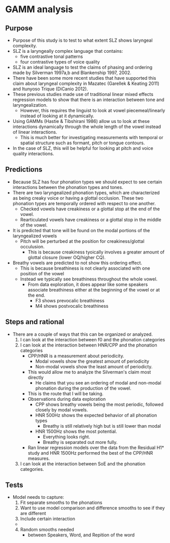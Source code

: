 # GAMM analysis

## Purpose
- Purpose of this study is to test to what extent SLZ shows laryngeal complexity. 
- SLZ is a laryngeally complex language that contains:
  - five contrastive tonal patterns
  - four contrastive types of voice quality
- SLZ is an ideal language to test the claims of phasing and ordering made by Silverman 1997a,b and Blankenship 1997, 2002. 
- There have been some more recent studies that have supported this claim about laryngeal complexity in Mazatec (Garellek & Keating 2011) and Itunyoso Trique (DiCanio 2012).
- These previous studies made use of traditional linear mixed effects regression models to show that there is an interaction between tone and laryngealization. 
  - However, this requires the linguist to look at vowel piecemeal/linearly instead of looking at it dynamically. 
- Using GAMMs (Hastie & Tibshirani 1986) allow us to look at these interactions dynamically through the whole length of the vowel instead of linear interactions. 
  - This is much better for investigating measurements with temporal or spatial structure such as formant, pitch or tongue contours.
- In the case of SLZ, this will be helpful for looking at pitch and voice quality interactions. 

## Predictions
- Because SLZ has four phonation types we should expect to see certain interactions between the phonation types and tones. 
- There are two laryngealized phonation types, which are characterized as being creaky voice or having a glottal occlusion. These two phonation types are temporally ordered with respect to one another.  
  - Checked vowels have creakiness or a glottal stop at the end of the vowel. 
  - Rearticulated vowels have creakiness or a glottal stop in the middle of the vowel. 
- It is predicted that tone will be found on the modal portions of the laryngealized vowels
  - Pitch will be perturbed at the position for creakiness/glottal occulusion. 
    - This is because creakiness tyoically involves a greater amount of glottal closure (lower OQ/higher CQ). 
- Breathy vowels are predicted to not show this ordering effect.
  - This is because breathiness is not clearly associated with one position of the vowel
  - Instead we typically see breathiness throughout the whole vowel. 
    -  From data exploration, it does appear like some speakers associate breathiness either at the beginning of the vowel or at the end. 
       -  F3 shows prevocalic breathiness
       -  M4 shows postvocalic breathiness

## Steps and rational
- There are a couple of ways that this can be organized or analyzed. 
    1. I can look at the interaction between f0 and the phonation categories
    2. I can look at the interaction between HNR/CPP and the phonation categories
       - CPP/HNR is a measurement about periodicity.
         - Modal vowels show the greatest amount of periodicity
         - Non-modal vowels show the least amount of periodicty.
       - This would allow me to analyze the Silverman's claim most directly
         - He claims that you see an ordering of modal and non-modal phonation during the production of the vowel. 
       - This is the route that I will be taking. 
       - Observations during data exploration
         - CPP shows breathy vowels being the most periodic, followed closely by modal vowels. 
         - HNR 500Hz shows the expected behavior of all phonation types
           - Breathy is still relatively high but is still lower than modal
         - HNR 1500Hz shows the most potential. 
           - Everything looks right. 
           - Breathy is separated out more fully. 
       - Ran linear regression models over the data from the Residual H1* study and HNR 1500Hz performed the best of the CPP/HNR measures. 
    3. I can look at the interaction between SoE and the phonation categories. 

## Tests
- Model needs to capture:
  1. Fit separate smooths to the phonations
  2. Want to use model comparison and difference smooths to see if they are different
  3. Include certain interaction
    - 
  4. Random smooths needed
     - between Speakers, Word, and Repition of the word
